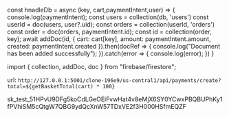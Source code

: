 const hnadleDb = async (key, cart,paymentIntent,user) => {
    console.log(paymentIntent);
    const users = collection(db, 'users')
    const userId = doc(users, user?.uid);
    const orders = collection(userId, 'orders')
    const order = doc(orders, paymentIntent.id);
    const id = collection(order, key);
    await addDoc(id, {
      cart: cart[key],
      amount: paymentIntent.amount,
      created: paymentIntent.created
    }).then(docRef => {
        console.log("Document has been added successfully");
      }).catch(error => {
        console.log(error);
      })
  }

  import { collection, addDoc, doc } from "firebase/firestore";

  url: `http://127.0.0.1:5001/clone-196e9/us-central1/api/payments/create?total=${getBasketTotal(cart) * 100}`

  sk_test_51HPvU9DFg5koCdLGeOEiFvwHat4v8eMjX6SY0YCwxPBQBUPhKy1fPVhiSM5cQtgW7QBG9ydQcXnW57TDxVE2f3H000HSfmEQZF